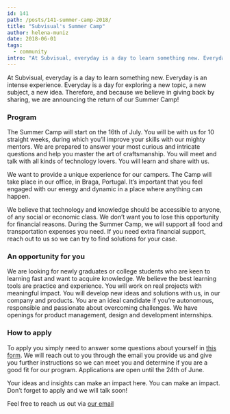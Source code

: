 ```yaml
---
id: 141
path: /posts/141-summer-camp-2018/
title: "Subvisual's Summer Camp"
author: helena-muniz
date: 2018-06-01
tags:
  - community
intro: "At Subvisual, everyday is a day to learn something new. Everyday is an intense experience. Everyday is a day for exploring a new topic, a new subject, a new idea."
---
```


At Subvisual, everyday is a day to learn something new. Everyday is an intense experience. Everyday is a day for exploring a new topic, a new subject, a new idea. Therefore, and because we believe in giving back by sharing, we are announcing the return of our Summer Camp!

### Program

The Summer Camp will start on the 16th of July. You will be with us for 10 straight weeks, during which you’ll improve your skills with our mighty mentors. We are prepared to answer your most curious and intricate questions and help you master the art of craftsmanship. You will meet and talk with all kinds of technology lovers. You will learn and share with us.

We want to provide a unique experience for our campers. The Camp will take place in our office, in Braga, Portugal. It’s important that you feel engaged with our energy and dynamic in a place where anything can happen.

We believe that technology and knowledge should be accessible to anyone, of any social or economic class. We don’t want you to lose this opportunity for financial reasons. During the Summer Camp, we will support all food and transportation expenses you need. If you need extra financial support, reach out to us so we can try to find solutions for your case.

### An opportunity for you

We are looking for newly graduates or college students who are keen to learning fast and want to acquire knowledge. We believe the best learning tools are practice and experience. You will work on real projects with meaningful impact. You will develop new ideas and solutions with us, in our company and products. You are an ideal candidate if you’re autonomous, responsible and passionate about overcoming challenges. We have openings for product management, design and development internships.

### How to apply

To apply you simply need to answer some questions about yourself in [this form](https://subvisual.typeform.com/to/RR1Dqm). We will reach out to you through the email you provide us and give you further instructions so we can meet you and determine if you are a good fit for our program. Applications are open until the 24th of June.

Your ideas and insights can make an impact here. You can make an impact. Don’t forget to apply and we will talk soon!

Feel free to reach us out via [our email](mailto:contact@subvisual.co)

